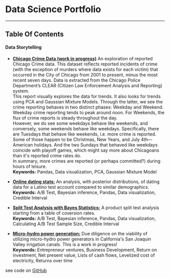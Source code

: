 # Data Science Portfolio
------
## Table Of Contents

#### Data Storytelling

* [**Chicago Crime Data (work in progress)**](https://caheredia.github.io/chicago_crime_data/build/html/index.html) An exploration of reported Chicago Crime data. This dataset reflects reported incidents of crime (with the exception of murders where data exists for each victim) that occurred in the City of Chicago from 2001 to present, minus the most recent seven days. Data is extracted from the Chicago Police Department’s CLEAR (Citizen Law Enforcement Analysis and Reporting) system. <br />This report visually explores the data for trends. It also looks for trends using PCA and Gaussian Mixture Models. Through the latter, we see the crime reporting behaves in two distinct phases: Weekday and Weekend. Weekday crime reporting tends to peak around noon. For Weekends, the flux of crime reports is steady throughout the day. <br />However, we do see some weekdays behave like weekends, and conversely, some weekends behave like weekdays. Specifically, there are Tuesdays that behave like weekends, i.e. more crime is reported. Some of those happen to be Christmas, New Years, and July 4th—American holidays. And the two Sundays that behaved like weekdays coincide with playoff games, which might say more about Chicagoans than it's reported crime rates do.<br />In summary, more crimes are reported (or perhaps committed?) during hours of leisure. 
<br />  **Keywords:** Pandas, Data visualization, PCA, Gaussian Mixture Model

* [**Online dating stats:**](/okc/2017-8-21_ch_okc_response_data_bayes.md) An analysis, with posterior distributions, of dating data for a Latino test account compared to similar demographics.  <br />  **Keywords:** A/B Test, Bayesian inference, Pandas, Data visualization, Credible Interval

* [**Split Test Analysis with Bayes Statistics:**](https://nbviewer.jupyter.org/github/caheredia/Data_Science_Portfolio/blob/master/Galvanize/deliver/q3-Copy1.ipynb#Loading-data) A product split test analysis starting from a table of coversion rates. <br />  **Keywords:** A/B Test, Bayesian inference, Pandas, Data visualization, Calculating A/B Test Sample Size, Credible Interval 

* [**Micro-hydro power generation:**](/hydro/2017-10-6_ch_micro_hydro_roi.md) Due diligence on the viability of utilizing micro-hydro power generators in California's San Joaquin Valley irrigation canals. This is a work in progress! <br />  **Keywords:** Entrepreneur ventures, Business Development, Return on investment, Net present value, Lists of cash flows, Levelized cost of electricity, Returns over time

see code on [GitHub](https://github.com/caheredia)
